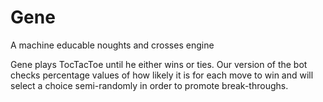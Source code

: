 # Gene
A machine educable noughts and crosses engine

Gene plays TocTacToe until he either wins or ties.
Our version of the bot checks percentage values of how likely
it is for each move to win and will select a choice semi-randomly
in order to promote break-throughs.
